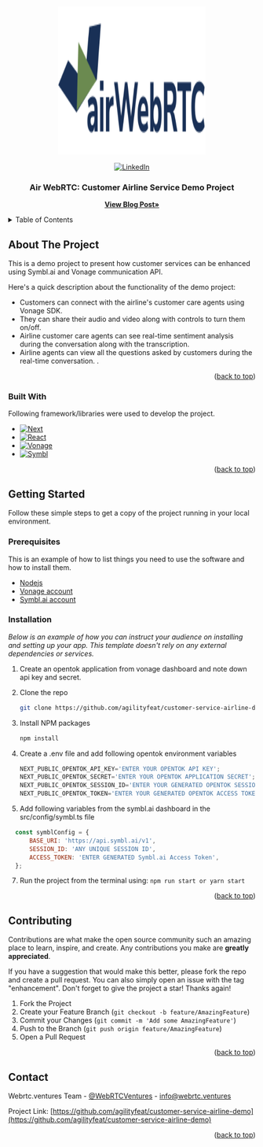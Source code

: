 <a name="readme-top"></a>


<!-- PROJECT LOGO -->
<br />
<div align="center">
  <a href="https://github.com/agilityfeat/customer-service-airline-demo">
    <img src="public/icons/logo.svg" alt="Logo" width="300" height="300">
  </a>
  
[![LinkedIn][linkedin-shield]][linkedin-url]

  <h3 align="center">Air WebRTC: Customer Airline Service Demo Project</h3>

  <p align="center">
    <a href="https://webrtc.ventures/2023/02/enhancing-customer-service-experiences-with-vonage-and-symbl-ai/"><strong>View Blog Post»</strong></a>
  </p>
</div>



<!-- TABLE OF CONTENTS -->
<details>
  <summary>Table of Contents</summary>
  <ol>
    <li>
      <a href="#about-the-project">About The Project</a>
      <ul>
        <li><a href="#built-with">Built With</a></li>
      </ul>
    </li>
    <li>
      <a href="#getting-started">Getting Started</a>
      <ul>
        <li><a href="#prerequisites">Prerequisites</a></li>
        <li><a href="#installation">Installation</a></li>
      </ul>
    </li>
    <li><a href="#contributing">Contributing</a></li>
    <li><a href="#contact">Contact</a></li>
  </ol>
</details>



<!-- ABOUT THE PROJECT -->
## About The Project


This is a demo project to present how customer services can be enhanced using Symbl.ai and Vonage communication API. 

Here's a quick description about the functionality of the demo project:
* Customers can connect with the airline's customer care agents using Vonage SDK.
* They can share their audio and video along with controls to turn them on/off.
* Airline customer care agents can see real-time sentiment analysis during the conversation along with the transcription. 
* Airline agents can view all the questions asked by customers during the real-time conversation.
.

<p align="right">(<a href="#readme-top">back to top</a>)</p>



### Built With

Following framework/libraries were used to develop the project.

* [![Next][Next.js]][Next-url]
* [![React][React.js]][React-url]
* [![Vonage][Vonage.sdk]][Vonage-url]
* [![Symbl][Symbl.ai]][Symbl-url]

<p align="right">(<a href="#readme-top">back to top</a>)</p>



<!-- GETTING STARTED -->
## Getting Started

Follow these simple steps to get a copy of the project running in your local environment.

### Prerequisites

This is an example of how to list things you need to use the software and how to install them.
* [Nodejs](https://www.nodejs.org)
* [Vonage account](https://www.vonage.com)
* [Symbl.ai account](https://www.symbl.ai)


### Installation

_Below is an example of how you can instruct your audience on installing and setting up your app. This template doesn't rely on any external dependencies or services._

1. Create an opentok application from vonage dashboard and note down api key and secret.

2. Clone the repo
   ```sh
   git clone https://github.com/agilityfeat/customer-service-airline-demo.git
   ```
4. Install NPM packages
   ```sh
   npm install
   ```
5. Create a .env file and add following opentok environment variables
   ```js
   NEXT_PUBLIC_OPENTOK_API_KEY='ENTER YOUR OPENTOK API KEY';
   NEXT_PUBLIC_OPENTOK_SECRET='ENTER YOUR OPENTOK APPLICATION SECRET';
   NEXT_PUBLIC_OPENTOK_SESSION_ID='ENTER YOUR GENERATED OPENTOK SESSION ID';
   NEXT_PUBLIC_OPENTOK_TOKEN='ENTER YOUR GENERATED OPENTOK ACCESS TOKEN';
   ```
6. Add following variables from the symbl.ai dashboard in the src/config/symbl.ts file
  ```js
    const symblConfig = {
        BASE_URI: 'https://api.symbl.ai/v1',
        SESSION_ID: 'ANY UNIQUE SESSION ID',
        ACCESS_TOKEN: 'ENTER GENERATED Symbl.ai Access Token',
    };
   ```
7. Run the project from the terminal using: ``` npm run start or yarn start ```


<p align="right">(<a href="#readme-top">back to top</a>)</p>



<!-- CONTRIBUTING -->
## Contributing

Contributions are what make the open source community such an amazing place to learn, inspire, and create. Any contributions you make are **greatly appreciated**.

If you have a suggestion that would make this better, please fork the repo and create a pull request. You can also simply open an issue with the tag "enhancement".
Don't forget to give the project a star! Thanks again!

1. Fork the Project
2. Create your Feature Branch (`git checkout -b feature/AmazingFeature`)
3. Commit your Changes (`git commit -m 'Add some AmazingFeature'`)
4. Push to the Branch (`git push origin feature/AmazingFeature`)
5. Open a Pull Request

<p align="right">(<a href="#readme-top">back to top</a>)</p>




<!-- CONTACT -->
## Contact

Webrtc.ventures Team - [@WebRTCVentures](https://twitter.com/WebRTCVentures) - info@webrtc.ventures

Project Link: [https://github.com/agilityfeat/customer-service-airline-demo](https://github.com/agilityfeat/customer-service-airline-demo)

<p align="right">(<a href="#readme-top">back to top</a>)</p>




<!-- MARKDOWN LINKS & IMAGES -->
<!-- https://www.markdownguide.org/basic-syntax/#reference-style-links -->
[linkedin-shield]: https://img.shields.io/badge/-LinkedIn-black.svg?style=for-the-badge&logo=linkedin&colorB=555
[linkedin-url]: https://linkedin.com/company/webrtc-ventures
[Next.js]: https://img.shields.io/badge/next.js-000000?style=for-the-badge&logo=nextdotjs&logoColor=white
[Next-url]: https://nextjs.org/
[React.js]: https://img.shields.io/badge/React-20232A?style=for-the-badge&logo=react&logoColor=61DAFB
[React-url]: https://reactjs.org/
[Vonage.sdk]: https://img.shields.io/badge/Vonage-black?style=for-the-badge
[Vonage-url]: https://vonage.com/
[Symbl.ai]: https://img.shields.io/badge/Symbl.ai-563D7C?style=for-the-badge
[Symbl-url]: https://symbl.ai/

